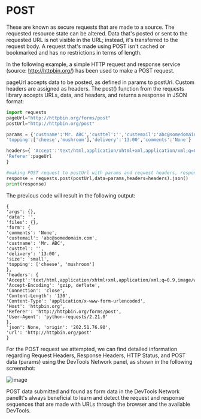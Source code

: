 # POST
These are known as secure requests that are made to a source. The requested resource state can be altered. Data that's posted or sent to the requested URL is not visible in the URL; instead, it's transferred to the request body. A request that's made using POST isn't cached or bookmarked and has no restrictions in terms of length.

In the following example, a simple HTTP request and response service (source: http://httpbin.org/) has been used to make a POST request.

pageUrl accepts data to be posted, as defined in params to postUrl. Custom headers are assigned as headers. The post() function from the requests library accepts URLs, data, and headers, and returns a response in JSON format:
```python
import requests
pageUrl="http://httpbin.org/forms/post"
postUrl="http://httpbin.org/post"

params = {'custname':'Mr. ABC','custtel':'','custemail':'abc@somedomain.com','size':'small',
'topping':['cheese','mushroom'],'delivery':'13:00','comments':'None'}

headers={ 'Accept':'text/html,application/xhtml+xml,application/xml;q=0.9,image/webp,image/apng,*/*;q=0.8','Content-Type':'application/x-www-form-urlencoded',
'Referer':pageUrl
}

#making POST request to postUrl with params and request headers, response will be read as JSON
response = requests.post(postUrl,data=params,headers=headers).json()
print(response)
```
The previous code will result in the following output:
```
{
'args': {}, 
'data': '', 
'files': {}, 
'form': {
'comments': 'None', 
'custemail': 'abc@somedomain.com',
'custname': 'Mr. ABC', 
'custtel': '',
'delivery': '13:00', 
'size': 'small', 
'topping': ['cheese', 'mushroom']
}, 
'headers': {    'Accept':'text/html,application/xhtml+xml,application/xml;q=0.9,image/webp,image/apng,*/*;q=0.8', 'Accept-Encoding': 'gzip, deflate', 
'Connection': 'close', 
'Content-Length': '130', 
'Content-Type': 'application/x-www-form-urlencoded', 
'Host': 'httpbin.org', 
'Referer': 'http://httpbin.org/forms/post', 
'User-Agent': 'python-requests/2.21.0'
}, 
'json': None, 'origin': '202.51.76.90', 
'url': 'http://httpbin.org/post'
}
```
For the POST request we attempted, we can find detailed information regarding Request Headers, Response Headers, HTTP Status, and POST data (params) using the DevTools Network panel, as shown in the following screenshot:

![image](https://user-images.githubusercontent.com/47218880/71026104-1a035800-20ce-11ea-82fd-4fb8eceb3906.png)

POST data submitted and found as form data in the DevTools Network panelIt's always beneficial to learn and detect the request and response sequences that are made with URLs through the browser and the available DevTools.


